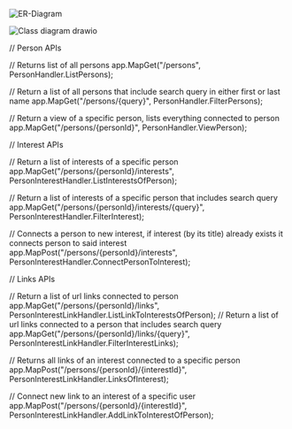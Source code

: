![ER-Diagram](https://github.com/bentonaw/MinimalAPIproject/assets/98620169/a10c5075-743a-426f-9a8f-e3eed7a93dc2)


![Class diagram drawio](https://github.com/bentonaw/MinimalAPIproject/assets/98620169/18f0891e-ba4e-4917-8f67-4f9ad85bad54)


// Person APIs

// Returns list of all persons
app.MapGet("/persons", PersonHandler.ListPersons);

// Return a list of all persons that include search query in either first or last name
app.MapGet("/persons/{query}", PersonHandler.FilterPersons);

// Return a view of a specific person, lists everything connected to person
app.MapGet("/persons/{personId}", PersonHandler.ViewPerson);

// Interest APIs

// Return a list of interests of a specific person
app.MapGet("/persons/{personId}/interests", PersonInterestHandler.ListInterestsOfPerson);

// Return a list of interests of a specific person that includes search query
app.MapGet("/persons/{personId}/interests/{query}", PersonInterestHandler.FilterInterest);

// Connects a person to new interest, if interest (by its title) already exists it connects person to said interest
app.MapPost("/persons/{personId}/interests", PersonInterestHandler.ConnectPersonToInterest);

// Links APIs

// Return a list of url links connected to person
app.MapGet("/persons/{personId}/links", PersonInterestLinkHandler.ListLinkToInterestsOfPerson);
// Return a list of url links connected to a person that includes search query
app.MapGet("/persons/{personId}/links/{query}", PersonInterestLinkHandler.FilterInterestLinks);

// Returns all links of an interest connected to a specific person
app.MapPost("/persons/{personId}/{interestId}", PersonInterestLinkHandler.LinksOfInterest);

// Connect new link to an interest of a specific user
app.MapPost("/persons/{personId}/{interestId}", PersonInterestLinkHandler.AddLinkToInterestOfPerson);
